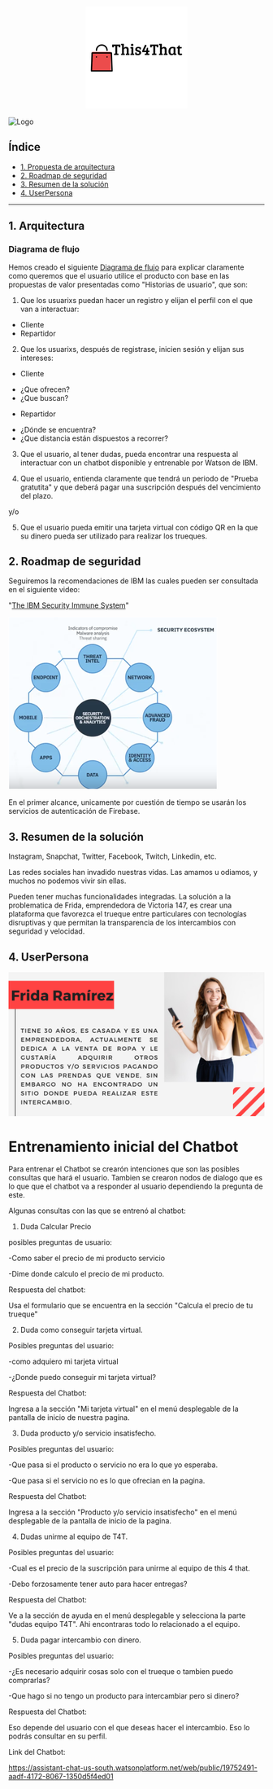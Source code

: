 <!--Desarrollar la propuesta de arquitectura, roadmap de seguridad y resumen de la solución-->

<div style="text-align:center"><img src="img/logo.png"></div>


![Logo](https://vianeylararangel.github.io/IBM-This4That/img/This4that%20(1).png)

## Índice

* [1. Propuesta de arquitectura](#1-arquitectura)
* [2. Roadmap de seguridad](#2-roadmap-de-seguridad)
* [3. Resumen de la solución](#3-solución)
* [4. UserPersona](#4-UserPersona)

***

## 1. Arquitectura

### Diagrama de flujo

Hemos creado el siguiente [Diagrama de flujo](https://www.lucidchart.com/documents/edit/79aa1cfa-2945-4a01-a3ab-598c0689df14/0?beaconFlowId=FFBF2194926340A5) para explicar claramente como queremos que el usuario utilice el producto con base en las propuestas de valor presentadas como "Historias de usuario", que son:

1. Que los usuarixs puedan hacer un registro y elijan el perfil con el que van a interactuar:

* Cliente
* Repartidor

2. Que los usuarixs, después de registrase, inicien sesión y elijan sus intereses:
- Cliente
* ¿Que ofrecen?
* ¿Que buscan?

- Repartidor
* ¿Dónde se encuentra?
* ¿Que distancia están dispuestos a recorrer?

3. Que el usuario, al tener dudas, pueda encontrar una respuesta al interactuar con un chatbot disponible y entrenable por Watson de IBM.

4. Que el usuario, entienda claramente que tendrá un periodo de "Prueba gratutita" y que deberá pagar una suscripción después del vencimiento del plazo.

y/o

5. Que el usuario pueda emitir una tarjeta virtual con código QR en la que su dinero pueda ser utilizado para realizar los trueques.

## 2. Roadmap de seguridad

Seguiremos la recomendaciones de IBM las cuales pueden ser consultada en el siguiente video: 

"[The IBM Security Immune System](https://www.youtube.com/watch?v=UUil205ZzmU)"

![IBMimg](img/IBMSecurity.png)

En el primer alcance, unicamente por cuestión de tiempo se usarán los servicios de autenticación de Firebase.

## 3. Resumen de la solución

Instagram, Snapchat, Twitter, Facebook, Twitch, Linkedin, etc. 

Las redes sociales han invadido nuestras vidas. Las amamos u odiamos, y muchos no podemos vivir sin ellas.

Pueden tener muchas funcionalidades integradas. 
La solución a la problematica de Frida, emprendedora de Victoria 147, es crear una plataforma que favorezca el trueque entre particulares con tecnologías disruptivas y que permitan la transparencia de los intercambios con seguridad y velocidad.

## 4. UserPersona

<div style="text-align:center"><img src="img/userPersona.png"></div>

# Entrenamiento inicial del Chatbot

Para entrenar el Chatbot se crearón intenciones que son las posibles consultas que hará el usuario. Tambien se crearon nodos de dialogo que es lo que que el chatbot va a responder al usuario dependiendo la pregunta de este.


Algunas consultas con las que se entrenó al chatbot:

1. Duda Calcular Precio

posibles preguntas de usuario:

-Como saber el precio de mi producto servicio

-Dime donde calculo el precio de mi producto.

Respuesta del chatbot:

Usa el formulario que se encuentra en la sección "Calcula el precio de tu trueque"


2. Duda como conseguir tarjeta virtual.

Posibles preguntas del usuario:

-como adquiero mi tarjeta virtual

-¿Donde puedo conseguir mi tarjeta virtual?

Respuesta del Chatbot:

Ingresa a la sección "Mi tarjeta virtual" en el menú desplegable de la pantalla de inicio de nuestra pagina.


3. Duda producto y/o servicio insatisfecho.

Posibles preguntas del usuario:

-Que pasa si el producto o servicio no era lo que yo esperaba.

-Que pasa si el servicio no es lo que ofrecian en la pagina.

Respuesta del Chatbot:

Ingresa a la sección "Producto y/o servicio insatisfecho" en el menú desplegable de la pantalla de inicio de la pagina.


4. Dudas unirme al equipo de T4T.

Posibles preguntas del usuario:

-Cual es el precio de la suscripción para unirme al equipo de this 4 that.

-Debo forzosamente tener auto para hacer entregas?

Respuesta del Chatbot:

Ve a la sección de ayuda en el menú desplegable y selecciona la parte "dudas equipo T4T". Ahi encontraras todo lo relacionado a el equipo.


5. Duda pagar intercambio con dinero.

Posibles preguntas del usuario:

-¿Es necesario adquirir cosas solo con el trueque o tambien puedo comprarlas?

-Que hago si no tengo un producto para intercambiar pero si dinero?

Respuesta del Chatbot:

Eso depende del usuario con el que deseas hacer el intercambio. Eso lo podrás consultar en su perfil.

Link del Chatbot: 


https://assistant-chat-us-south.watsonplatform.net/web/public/19752491-aadf-4172-8067-1350d5f4ed01
